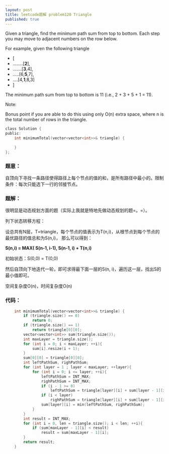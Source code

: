 ```yaml
---
layout: post
title: leetcode题解 problem120 Triangle
published: true
---
```


Given a triangle, find the minimum path sum from top to bottom. Each step you may move to adjacent numbers on the row below.

For example, given the following triangle

- [
- ........[**2**],
- .......[**3**,4],
- .....[6,**5**,7],
- ....[4,**1**,8,3]
- ]


The minimum path sum from top to bottom is 11 (i.e., 2 + 3 + 5 + 1 = 11).

Note:

Bonus point if you are able to do this using only O(n) extra space, where n is the total number of rows in the triangle.

```c
class Solution {
public:
    int minimumTotal(vector<vector<int>>& triangle) {
        
    }
};
```


### 题意：

自顶向下寻找一条路径使得路径上每个节点的值的和，是所有路径中最小的。限制条件：每次只能选下一行的邻接节点。


### 题解：

很明显是动态规划方面的题（实际上我就是特地先做动态规划的题=。=）。

列下状态转移方程：

设总共有N层，T=triangle，每个节点的值表示为T(n,i)，从根节点到每个节点的最优路径的值总和为S(n,i)，
那么可以得到：

**S(n,i) = MAX( S(n-1, i-1), S(n-1, i) + T(n,i)**

初始状态：S(0,0) = T(0,0)

然后自顶向下地迭代一轮，即可求得最下面一层的S(n, i)，遍历这一层，找出S的最小值即可。

空间复杂度O(n)，时间复杂度O(n)

### 代码：


```c
	int minimumTotal(vector<vector<int>>& triangle) {
		if (triangle.size() == 0)
			return 0;
		if (triangle.size() == 1)
			return triangle[0][0];
		vector<vector<int>> sum(triangle.size());
		int maxLayer = triangle.size();
		for (int i = 0; i < maxLayer; ++i){
			sum[i].resize(i + 1);
		}
		sum[0][0] = triangle[0][0];
		int leftPathSum, righPathSum;
		for (int layer = 1 ; layer < maxLayer; ++layer){
			for (int i = 0; i <= layer; ++i){
				leftPathSum = INT_MAX;
				righPathSum = INT_MAX;
				if (i - 1 >= 0)
					leftPathSum = triangle[layer][i] + sum[layer - 1][i - 1];
				if (i < layer)
					righPathSum = triangle[layer][i] + sum[layer - 1][i];
				sum[layer][i] = min(leftPathSum, righPathSum);
			}
		}
		int result = INT_MAX;
		for (int i = 0, len = triangle.size(); i < len; ++i){
			if (sum[maxLayer - 1][i] < result)
				result = sum[maxLayer - 1][i];
		}
		return result;
 	}
```